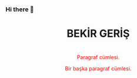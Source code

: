 ### Hi there 👋

<center><h1>BEKİR GERİŞ<h1/></center>
<div style="color: red; text-align: center;">
  
  Paragraf cümlesi.

  Bir başka paragraf cümlesi.
</div>
